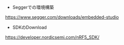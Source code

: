 * Seggerでの環境構築

https://www.segger.com/downloads/embedded-studio

* SDKのDownload

https://developer.nordicsemi.com/nRF5_SDK/
